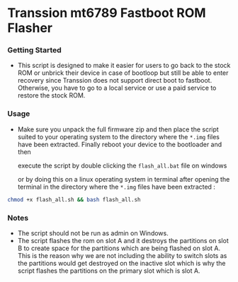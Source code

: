 # Transsion mt6789 Fastboot ROM Flasher

### Getting Started
- This script is designed to make it easier for users to go back to the stock ROM or unbrick their device in case of bootloop but still be able to enter recovery since Transsion does not support direct boot to fastboot. Otherwise, you have to go to a local service or use a paid service to restore the stock ROM.

### Usage
- Make sure you unpack the full firmware zip and then place the script suited to your operating system to the directory where the `*.img` files have been extracted. Finally reboot your device to the bootloader and then 

    execute the script by double clicking the `flash_all.bat` file on windows 

    or by doing this on a linux operating system in terminal after opening the terminal in the directory where the `*.img` files have been extracted :

```bash
chmod +x flash_all.sh && bash flash_all.sh
```

### Notes
- The script should not be run as admin on Windows.
- The script flashes the rom on slot A and it destroys the partitions on slot B to create space for the partitions which are being flashed on slot A. This is the reason why we are not including the ability to switch slots as the partitions would get destroyed on the inactive slot which is why the script flashes the partitions on the primary slot which is slot A.

